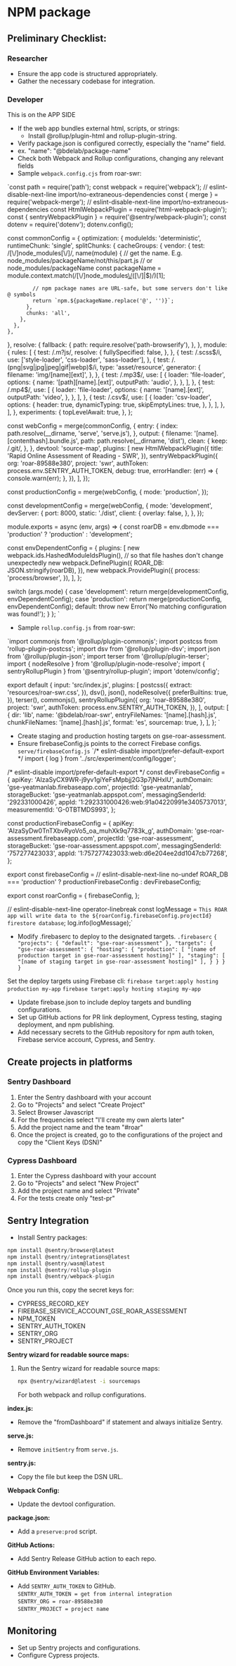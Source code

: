 # NPM package

## Preliminary Checklist:

### Researcher
- Ensure the app code is structured appropriately.
- Gather the necessary codebase for integration.

### Developer
This is on the APP SIDE

- If the web app bundles external html, scripts, or strings:
  - Install @rollup/plugin-html and rollup-plugin-string.
- Verify package.json is configured correctly, especially the "name" field.
- ex. "name": "@bdelab/package-name"
- Check both Webpack and Rollup configurations, changing any relevant fields
- Sample `webpack.config.cjs` from roar-swr:

`const path = require('path');
const webpack = require('webpack');
// eslint-disable-next-line import/no-extraneous-dependencies
const { merge } = require('webpack-merge');
// eslint-disable-next-line import/no-extraneous-dependencies
const HtmlWebpackPlugin = require('html-webpack-plugin');
const { sentryWebpackPlugin } = require('@sentry/webpack-plugin');
const dotenv = require('dotenv');
dotenv.config();

const commonConfig = {
  optimization: {
    moduleIds: 'deterministic',
    runtimeChunk: 'single',
    splitChunks: {
      cacheGroups: {
        vendor: {
          test: /[\\/]node_modules[\\/]/,
          name(module) {
            // get the name. E.g. node_modules/packageName/not/this/part.js
            // or node_modules/packageName
            const packageName = module.context.match(/[\\/]node_modules[\\/](.*?)([\\/]|$)/)[1];

            // npm package names are URL-safe, but some servers don't like @ symbols
            return `npm.${packageName.replace('@', '')}`;
          },
          chunks: 'all',
        },
      },
    },
  },
  resolve: {
    fallback: {
      path: require.resolve('path-browserify'),
    },
  },
  module: {
    rules: [
      {
        test: /\.m?js/,
        resolve: {
          fullySpecified: false,
        },
      },
      {
        test: /\.scss$/i,
        use: ['style-loader', 'css-loader', 'sass-loader'],
      },
      {
        test: /\.(png|svg|jpg|jpeg|gif|webp)$/i,
        type: 'asset/resource',
        generator: {
          filename: 'img/[name][ext]',
        },
      },
      {
        test: /\.mp3$/,
        use: [
          {
            loader: 'file-loader',
            options: {
              name: '[path][name].[ext]',
              outputPath: 'audio',
            },
          },
        ],
      },
      {
        test: /\.mp4$/,
        use: [
          {
            loader: 'file-loader',
            options: {
              name: '[name].[ext]',
              outputPath: 'video',
            },
          },
        ],
      },
      {
        test: /\.csv$/,
        use: [
          {
            loader: 'csv-loader',
            options: {
              header: true,
              dynamicTyping: true,
              skipEmptyLines: true,
            },
          },
        ],
      },
    ],
  },
  experiments: {
    topLevelAwait: true,
  },
};

const webConfig = merge(commonConfig, {
  entry: {
    index: path.resolve(__dirname, 'serve', 'serve.js'),
  },
  output: {
    filename: '[name].[contenthash].bundle.js',
    path: path.resolve(__dirname, 'dist'),
    clean: {
      keep: /\.git/,
    },
  },
  devtool: 'source-map',
  plugins: [
    new HtmlWebpackPlugin({
      title: 'Rapid Online Assessment of Reading - SWR',
    }),
    sentryWebpackPlugin({
      org: 'roar-89588e380',
      project: 'swr',
      authToken: process.env.SENTRY_AUTH_TOKEN,
      debug: true,
      errorHandler: (err) => {
        console.warn(err);
      },
    }),
  ],
});

const productionConfig = merge(webConfig, {
  mode: 'production',
});

const developmentConfig = merge(webConfig, {
  mode: 'development',
  devServer: {
    port: 8000,
    static: './dist',
    client: {
      overlay: false,
    },
  },
});

module.exports = async (env, args) => {
  const roarDB = env.dbmode === 'production' ? 'production' : 'development';

  const envDependentConfig = {
    plugins: [
      new webpack.ids.HashedModuleIdsPlugin(), // so that file hashes don't change unexpectedly
      new webpack.DefinePlugin({
        ROAR_DB: JSON.stringify(roarDB),
      }),
      new webpack.ProvidePlugin({
        process: 'process/browser',
      }),
    ],
  };

  switch (args.mode) {
    case 'development':
      return merge(developmentConfig, envDependentConfig);
    case 'production':
      return merge(productionConfig, envDependentConfig);
    default:
      throw new Error('No matching configuration was found!');
  }
};
`
- Sample `rollup.config.js` from roar-swr:

`import commonjs from '@rollup/plugin-commonjs';
import postcss from 'rollup-plugin-postcss';
import dsv from '@rollup/plugin-dsv';
import json from '@rollup/plugin-json';
import terser from '@rollup/plugin-terser';
import { nodeResolve } from '@rollup/plugin-node-resolve';
import { sentryRollupPlugin } from '@sentry/rollup-plugin';
import 'dotenv/config';

export default {
  input: 'src/index.js',
  plugins: [
    postcss({
      extract: 'resources/roar-swr.css',
    }),
    dsv(),
    json(),
    nodeResolve({
      preferBuiltins: true,
    }),
    terser(),
    commonjs(),
    sentryRollupPlugin({
      org: 'roar-89588e380',
      project: 'swr',
      authToken: process.env.SENTRY_AUTH_TOKEN,
    }),
  ],
  output: [
    {
      dir: 'lib',
      name: '@bdelab/roar-swr',
      entryFileNames: '[name].[hash].js',
      chunkFileNames: '[name].[hash].js',
      format: 'es',
      sourcemap: true,
    },
  ],
};
`
- Create staging and production hosting targets on gse-roar-assessment.
- Ensure firebaseConfig.js points to the correct Firebase configs.
`serve/firebaseConfig.js`
`/* eslint-disable import/prefer-default-export */
import { log } from '../src/experiment/config/logger';

/* eslint-disable import/prefer-default-export */
const devFirebaseConfig = {
  apiKey: 'AIzaSyCX9WR-j9yv1giYeFsMpbjj2G3p7jNHxIU',
  authDomain: 'gse-yeatmanlab.firebaseapp.com',
  projectId: 'gse-yeatmanlab',
  storageBucket: 'gse-yeatmanlab.appspot.com',
  messagingSenderId: '292331000426',
  appId: '1:292331000426:web:91a04220991e3405737013',
  measurementId: 'G-0TBTMDS993',
};

const productionFirebaseConfig = {
  apiKey: 'AIzaSyDw0TnTXbvRyoVo5_oa_muhXk9q7783k_g',
  authDomain: 'gse-roar-assessment.firebaseapp.com',
  projectId: 'gse-roar-assessment',
  storageBucket: 'gse-roar-assessment.appspot.com',
  messagingSenderId: '757277423033',
  appId: '1:757277423033:web:d6e204ee2dd1047cb77268',
};

export const firebaseConfig =
  // eslint-disable-next-line no-undef
  ROAR_DB === 'production' ? productionFirebaseConfig : devFirebaseConfig;

export const roarConfig = {
  firebaseConfig,
};

// eslint-disable-next-line operator-linebreak
const logMessage = `This ROAR app will write data to the ${roarConfig.firebaseConfig.projectId} firestore database`;
log.info(logMessage);`
- Modify .firebaserc to deploy to the designated targets.
`.firebaserc`
`{
  "projects": {
    "default": "gse-roar-assessment"
  },
  "targets": {
    "gse-roar-assessment": {
      "hosting": {
        "production": [
          "[name of production target in gse-roar-assessment hosting]"
        ],
        "staging": [
          "[name of staging target in gse-roar-assessment hosting]"
        ],
      }
    }
  }
}`

Set the deploy targets using Firebase cli:
`firebase target:apply hosting production my-app`
`firebase target:apply hosting staging my-app`

- Update firebase.json to include deploy targets and bundling configurations.
- Set up GitHub actions for PR link deployment, Cypress testing, staging deployment, and npm publishing.
- Add necessary secrets to the GitHub repository for npm auth token, Firebase service account, Cypress, and Sentry.


## Create projects in platforms

### Sentry Dashboard
1. Enter the Sentry dashboard with your account
2. Go to "Projects" and select "Create Project"
3. Select Browser Javascript
4. For the frequencies select "I'll create my own alerts later"
5. Add the project name and the team "#roar"
6. Once the project is created, go to the configurations of the project and copy the "Client Keys (DSN)"


### Cypress Dashboard
1. Enter the Cypress dashboard with your account
2. Go to "Projects" and select "New Project"
3. Add the project name and select "Private"
4. For the tests create only "test-pr"


## Sentry Integration
- Install Sentry packages:

``` javascript
npm install @sentry/browser@latest
npm install @sentry/integrations@latest
npm install @sentry/wasm@latest
npm install @sentry/rollup-plugin
npm install @sentry/webpack-plugin

```

Once you run this, copy the secret keys for:

- CYPRESS_RECORD_KEY
- FIREBASE_SERVICE_ACCOUNT_GSE_ROAR_ASSESSMENT
- NPM_TOKEN
- SENTRY_AUTH_TOKEN
- SENTRY_ORG
- SENTRY_PROJECT


**Sentry wizard for readable source maps:**

1. Run the Sentry wizard for readable source maps:

    ```bash
    npx @sentry/wizard@latest -i sourcemaps
    ```

   For both webpack and rollup configurations.

**index.js:**

- Remove the "fromDashboard" if statement and always initialize Sentry.

**serve.js:**

- Remove `initSentry` from `serve.js`.

**sentry.js:**

- Copy the file but keep the DSN URL.

**Webpack Config:**

- Update the devtool configuration.

**package.json:**

- Add a `preserve:prod` script.

**GitHub Actions:**

- Add Sentry Release GitHub action to each repo.

**GitHub Environment Variables:**

- Add `SENTRY_AUTH_TOKEN` to GitHub.  
  `SENTRY_AUTH_TOKEN = get from internal integration`  
  `SENTRY_ORG = roar-89588e380`  
  `SENTRY_PROJECT = project name`



## Monitoring
- Set up Sentry projects and configurations.
- Configure Cypress projects.